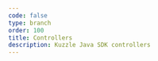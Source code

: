 ```yaml
---
code: false
type: branch
order: 100
title: Controllers
description: Kuzzle Java SDK controllers
---
```

